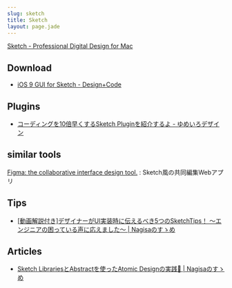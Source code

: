 ```yaml
---
slug: sketch
title: Sketch
layout: page.jade
---
```


[Sketch \- Professional Digital Design for Mac](https://www.sketchapp.com/)

## Download

- [iOS 9 GUI for Sketch \- Design\+Code](https://designcode.io/ios9)


## Plugins

- [コーディングを10倍早くするSketch Pluginを紹介するよ \- ゆめいろデザイン](https://yumeirodesign.jp/blog/201702/sketch-coding-plugin.html#page-nav)


## similar tools

[Figma: the collaborative interface design tool\.](https://www.figma.com/)
: Sketch風の共同編集Webアプリ


## Tips

- [\[動画解説付き\]デザイナーがUI実装時に伝えるべき5つのSketchTips！ 〜エンジニアの困っている声に応えました〜 \| Nagisaのすゝめ](https://blog.nagisa-inc.jp/archives/1296)


## Articles

- [Sketch LibrariesとAbstractを使ったAtomic Designの実践💪 \| Nagisaのすゝめ](https://blog.nagisa-inc.jp/archives/1823)
